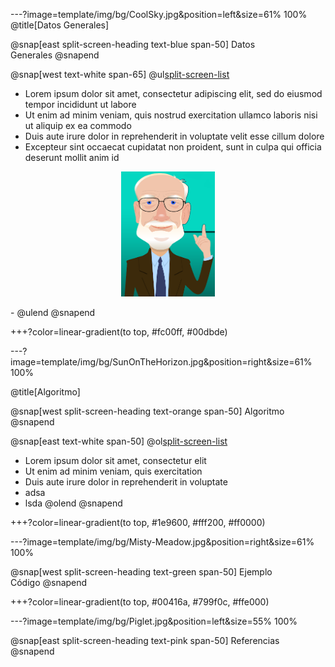 ---?image=template/img/bg/CoolSky.jpg&position=left&size=61% 100%
@title[Datos Generales]

@snap[east split-screen-heading text-blue span-50]
Datos<br>Generales
@snapend

@snap[west text-white span-65]
@ul[split-screen-list](false)
- Lorem ipsum dolor sit amet, consectetur adipiscing elit, sed do eiusmod tempor incididunt ut labore
- Ut enim ad minim veniam, quis nostrud exercitation ullamco laboris nisi ut aliquip ex ea commodo
- Duis aute irure dolor in reprehenderit in voluptate velit esse cillum dolore
- Excepteur sint occaecat cupidatat non proident, sunt in culpa qui officia deserunt mollit anim id
<p align="center">
  <img width="150" height="200" src="https://github.com/SM-gh/Quicksort/blob/master/template/img/CARHoare.png?raw=true">
</p>
- 
@ulend
@snapend

+++?color=linear-gradient(to top, #fc00ff, #00dbde)

---?image=template/img/bg/SunOnTheHorizon.jpg&position=right&size=61% 100%

@title[Algoritmo]

@snap[west split-screen-heading text-orange span-50]
Algoritmo
@snapend

@snap[east text-white span-50]
@ol[split-screen-list](false)
- Lorem ipsum dolor sit amet, consectetur elit
- Ut enim ad minim veniam, quis exercitation
- Duis aute irure dolor in reprehenderit in voluptate
- adsa
- lsda
@olend
@snapend

+++?color=linear-gradient(to top, #1e9600, #fff200, #ff0000)

---?image=template/img/bg/Misty-Meadow.jpg&position=right&size=61% 100%

@snap[west split-screen-heading text-green span-50]
Ejemplo<br>Código
@snapend

+++?color=linear-gradient(to top, #00416a, #799f0c, #ffe000)

---?image=template/img/bg/Piglet.jpg&position=left&size=55% 100%

@snap[east split-screen-heading text-pink span-50]
Referencias<br>
@snapend
